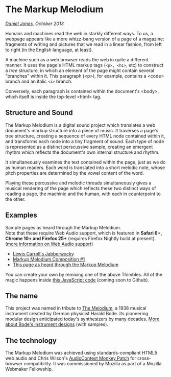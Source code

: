 The Markup Melodium
===================

*[Daniel Jones](http://erase.net/), October 2013*

Humans and machines read the web in starkly different ways. To us, a
webpage appears like a more whizz-bang version of a page of a magazine:
fragments of writing and pictures that we read in a linear fashion, from
left to right (in the English language, at least).

A machine such as a web browser reads the web in quite a different
manner. It uses the page's HTML markup tags (`<p>, <h1>`, etc) to
construct a *tree* structure, in which an element of the page might
contain several "branches" within it. This paragraph (\<p\>), for
example, contains a \<code\> branch and an italic \<i\> branch.

Conversely, each paragraph is contained within the document's \<body\>,
which itself is inside the top-level \<html\> tag. 

Structure and Sound
-------------------

The Markup Melodium is a digital sound project which translates a web
document's markup structure into a piece of music. It traverses a page's
tree structure, creating a sequence of every HTML node contained within
it, and transforms each node into a tiny fragment of sound. Each type of
node is represented as a distinct perscussive sample, creating an
emergent rhythm which reflects the document's own internal structure and
rhythm.

It simultaneously examines the text contained within the page, just as
we do as human readers. Each word is translated into a short melodic
note, whose pitch properties are determined by the vowel content of the
word.

Playing these percussive and melodic threads simultaneously gives a
musical rendering of the page which reflects these two distinct ways of
reading a page, the machinic and the human, with each in counterpoint to
the other.

Examples
--------

Sample pages as heard through the Markup Melodium.\
 Note that these require Web Audio support, which is featured in
**Safari 6+, Chrome 10+ and Firefox 25+** (requires Firefox Nightly
build at present). ([more information on Web Audio
support](http://caniuse.com/audio-api))

-   [Lewis Carroll's
    Jabberwocky](https://ideoforms.makes.org/thimble/jabberwocky-heard-through-markup-melodium)
-   [Markup Melodium Composition
    \#1](https://ideoforms.makes.org/thimble/markup-melodium-composition-1)
-   [This page as heard through the Markup
    Melodium](https://ideoforms.makes.org/thimble/about-the-markup-melodium-heard-through-the-markup-melodium)

You can create your own by remixing one of the above Thimbles. All of
the magic happens inside [this JavaScript
code](https://dl.dropboxusercontent.com/u/6137498/Webmaker/melodium.2013-10-07.js)
(coming soon to Github).

The name
--------

This project was named in tribute to [The
Melodium](http://cec.sonus.ca/econtact/13_4/rhea_bode_melodium.html), a
1938 musical instrument created by German physicist Harald Bode. Its
pioneering modular design anticipated today's synthesizers by many
decades. [More about Bode's instrument
designs](http://cec.sonus.ca/econtact/13_4/abocab_bode_instruments.html)
(with samples).

The technology
--------------

The Markup Melodium was achieved using standards-compliant HTML5 web
audio and Chris Wilson's [AudioContext Monkey
Patch](https://github.com/cwilso/webkitAudioContext-MonkeyPatch) for
cross-browser compatibility. It was commissioned by Mozilla as part of a Mozilla Webmaker Fellowship.

